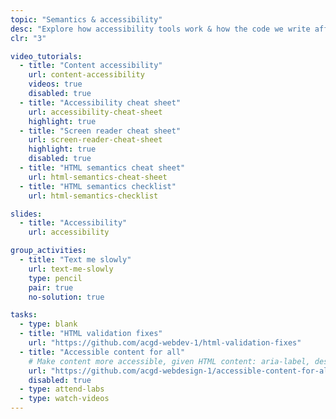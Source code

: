 ```yaml
---
topic: "Semantics & accessibility"
desc: "Explore how accessibility tools work & how the code we write affects people’s understanding of our website."
clr: "3"

video_tutorials:
  - title: "Content accessibility"
    url: content-accessibility
    videos: true
    disabled: true
  - title: "Accessibility cheat sheet"
    url: accessibility-cheat-sheet
    highlight: true
  - title: "Screen reader cheat sheet"
    url: screen-reader-cheat-sheet
    highlight: true
    disabled: true
  - title: "HTML semantics cheat sheet"
    url: html-semantics-cheat-sheet
  - title: "HTML semantics checklist"
    url: html-semantics-checklist

slides:
  - title: "Accessibility"
    url: accessibility

group_activities:
  - title: "Text me slowly"
    url: text-me-slowly
    type: pencil
    pair: true
    no-solution: true

tasks:
  - type: blank
  - title: "HTML validation fixes"
    url: "https://github.com/acgd-webdev-1/html-validation-fixes"
  - title: "Accessible content for all"
    # Make content more accessible, given HTML content: aria-label, describedby, semantics, etc.
    url: "https://github.com/acgd-webdesign-1/accessible-content-for-all"
    disabled: true
  - type: attend-labs
  - type: watch-videos
---
```

